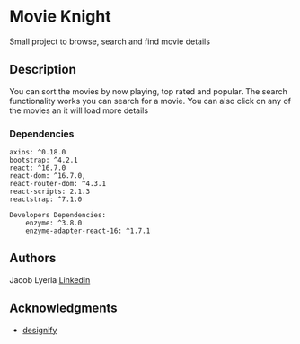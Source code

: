 # Movie Knight

Small project to browse, search and find movie details 

## Description

You can sort the movies by now playing, top rated and popular.
The search functionality works you can search for a movie.
You can also click on any of the movies an it will load more details

### Dependencies

    axios: ^0.18.0
    bootstrap: ^4.2.1
    react: ^16.7.0
    react-dom: ^16.7.0,
    react-router-dom: ^4.3.1
    react-scripts: 2.1.3
    reactstrap: ^7.1.0

    Developers Dependencies:
        enzyme: ^3.8.0
        enzyme-adapter-react-16: ^1.7.1
## Authors
 Jacob Lyerla
 [Linkedin](https://www.linkedin.com/in/jacob-lyerla/)
 
## Acknowledgments

* [designify](http://designify.me/tutorials/flat-buttons-with-animated-hover-effects/)
